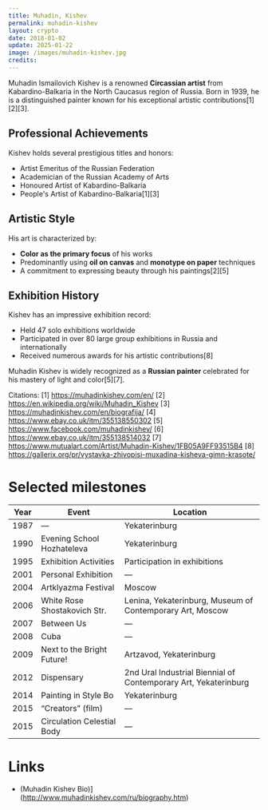 ```yaml
---
title: Muhadin, Kishev
permalink: muhadin-kishev
layout: crypto
date: 2018-01-02
update: 2025-01-22
image: /images/muhadin-kishev.jpg
credits:
---
```


Muhadin Ismailovich Kishev is a renowned **Circassian artist** from Kabardino-Balkaria in the North Caucasus region of Russia. Born in 1939, he is a distinguished painter known for his exceptional artistic contributions[1][2][3].

## Professional Achievements

Kishev holds several prestigious titles and honors:
- Artist Emeritus of the Russian Federation
- Academician of the Russian Academy of Arts
- Honoured Artist of Kabardino-Balkaria
- People's Artist of Kabardino-Balkaria[1][3]

## Artistic Style

His art is characterized by:
- **Color as the primary focus** of his works
- Predominantly using **oil on canvas** and **monotype on paper** techniques
- A commitment to expressing beauty through his paintings[2][5]

## Exhibition History

Kishev has an impressive exhibition record:
- Held 47 solo exhibitions worldwide
- Participated in over 80 large group exhibitions in Russia and internationally
- Received numerous awards for his artistic contributions[8]

Muhadin Kishev is widely recognized as a **Russian painter** celebrated for his mastery of light and color[5][7].

Citations:
[1] https://muhadinkishev.com/en/
[2] https://en.wikipedia.org/wiki/Muhadin_Kishev
[3] https://muhadinkishev.com/en/biografija/
[4] https://www.ebay.co.uk/itm/355138550302
[5] https://www.facebook.com/muhadinkishev/
[6] https://www.ebay.co.uk/itm/355138514032
[7] https://www.mutualart.com/Artist/Muhadin-Kishev/1FB05A9FF93515B4
[8] https://gallerix.org/pr/vystavka-zhivopisi-muxadina-kisheva-gimn-krasote/

# Selected milestones

| Year  | Event | Location |
|-------|-------------------------------|------------------------------|
| 1987  | — | Yekaterinburg |
| 1990  | Evening School Hozhateleva | Yekaterinburg |
| 1995  | Exhibition Activities | Participation in exhibitions |
| 2001  | Personal Exhibition | — |
| 2004  | Artklyazma Festival | Moscow |
| 2006  | White Rose Shostakovich Str. | Lenina, Yekaterinburg, Museum of Contemporary Art, Moscow |
| 2007  | Between Us | — |
| 2008  | Cuba | — |
| 2009  | Next to the Bright Future! | Artzavod, Yekaterinburg |
| 2012  | Dispensary | 2nd Ural Industrial Biennial of Contemporary Art, Yekaterinburg |
| 2014  | Painting in Style Bo | Yekaterinburg |
| 2015  | “Creators” (film) | — |
| 2015  | Circulation Celestial Body | — |

# Links

+ (Muhadin Kishev Bio)](http://www.muhadinkishev.com/ru/biography.htm)
